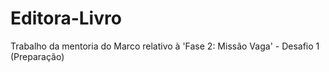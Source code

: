 # Editora-Livro
Trabalho da mentoria do Marco relativo à 'Fase 2: Missão Vaga' - Desafio 1 (Preparação)
